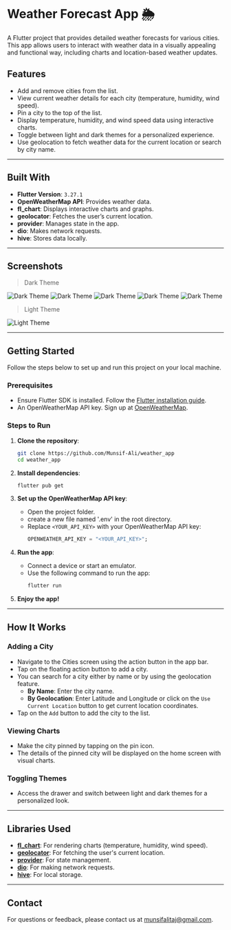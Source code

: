# Weather Forecast App 🌦️

A Flutter project that provides detailed weather forecasts for various cities. This app allows users to interact with weather data in a visually appealing and functional way, including charts and location-based weather updates.

## Features

- Add and remove cities from the list.
- View current weather details for each city (temperature, humidity, wind speed).
- Pin a city to the top of the list.
- Display temperature, humidity, and wind speed data using interactive charts.
- Toggle between light and dark themes for a personalized experience.
- Use geolocation to fetch weather data for the current location or search by city name.

---

## Built With

- **Flutter Version**: `3.27.1`
- **OpenWeatherMap API**: Provides weather data.
- **fl_chart**: Displays interactive charts and graphs.
- **geolocator**: Fetches the user’s current location.
- **provider**: Manages state in the app.
- **dio**: Makes network requests.
- **hive**: Stores data locally.

---

## Screenshots

> Dark Theme

![Dark Theme](./screenshots/image1.png) ![Dark Theme](./screenshots/image2.png) ![Dark Theme](./screenshots/image3.png) ![Dark Theme](./screenshots/image4.png) ![Dark Theme](./screenshots/image5.png)

> Light Theme

![Light Theme](./screenshots/image6.png)

---

## Getting Started

Follow the steps below to set up and run this project on your local machine.

### Prerequisites

- Ensure Flutter SDK is installed. Follow the [Flutter installation guide](https://flutter.dev/docs/get-started/install).
- An OpenWeatherMap API key. Sign up at [OpenWeatherMap](https://openweathermap.org/api).

### Steps to Run

1. **Clone the repository**:

   ```bash
   git clone https://github.com/Munsif-Ali/weather_app
   cd weather_app
   ```

2. **Install dependencies**:

   ```bash
   flutter pub get
   ```

3. **Set up the OpenWeatherMap API key**:

   - Open the project folder.
   - create a new file named '.env' in the root directory.
   - Replace `<YOUR_API_KEY>` with your OpenWeatherMap API key:
     ```dart
     OPENWEATHER_API_KEY = "<YOUR_API_KEY>";
     ```

4. **Run the app**:

   - Connect a device or start an emulator.
   - Use the following command to run the app:
     ```bash
     flutter run
     ```

5. **Enjoy the app!**

---

## How It Works

### Adding a City

- Navigate to the Cities screen using the action button in the app bar.
- Tap on the floating action button to add a city.
- You can search for a city either by name or by using the geolocation feature.
  - **By Name**: Enter the city name.
  - **By Geolocation**: Enter Latitude and Longitude or click on the `Use Current Location` button to get current location coordinates.
- Tap on the `Add` button to add the city to the list.

### Viewing Charts

- Make the city pinned by tapping on the pin icon.
- The details of the pinned city will be displayed on the home screen with visual charts.

### Toggling Themes

- Access the drawer and switch between light and dark themes for a personalized look.

---

## Libraries Used

- **[fl_chart](https://pub.dev/packages/fl_chart)**: For rendering charts (temperature, humidity, wind speed).
- **[geolocator](https://pub.dev/packages/geolocator)**: For fetching the user's current location.
- **[provider](https://pub.dev/packages/provider)**: For state management.
- **[dio](https://pub.dev/packages/dio)**: For making network requests.
- **[hive](https://pub.dev/packages/hive)**: For local storage.

---

## Contact

For questions or feedback, please contact us at [munsifalitaj@gmail.com](mailto:munsifalitaj@gmail.com).
